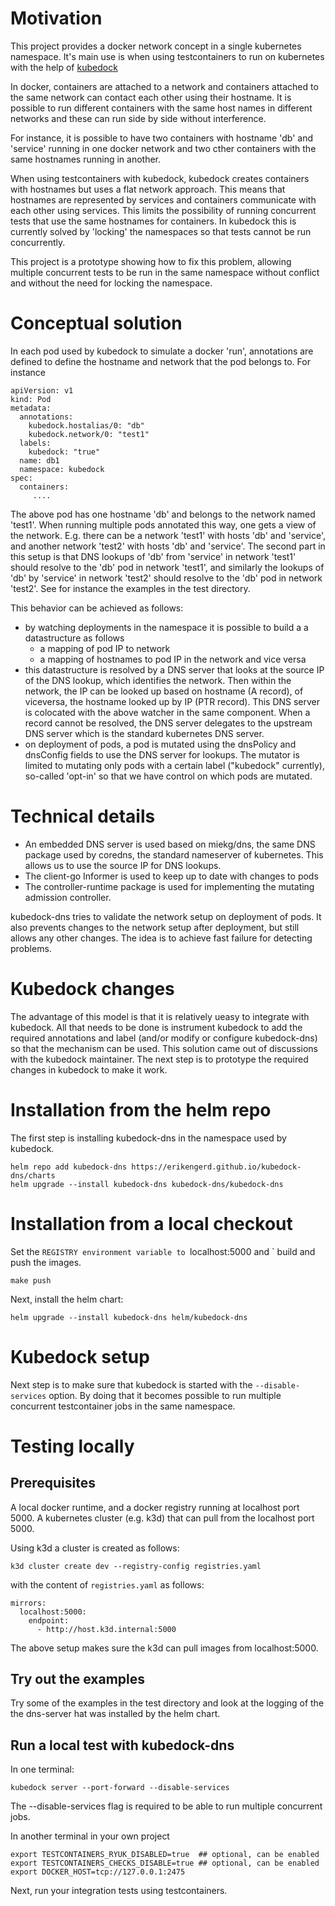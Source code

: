 
# Motivation

This project provides a docker network concept in a single kubernetes namespace. It's main
use is when using testcontainers to run on kubernetes with the help of [kubedock](https://github.com/joyrex2001/kubedock)

In docker, containers are attached to a network and containers attached to the same
network can contact each other using their hostname. It is possible to run different
containers with the same host names in different networks and these can run side by
side without interference.

For instance, it is possible to have two containers with hostname 'db' and 'service' running
in one docker network and two cther containers with the same hostnames running in another.

When using testcontainers with kubedock, kubedock creates containers with hostnames
but uses a flat network approach. This means that hostnames are represented by services
and containers communicate with each other using services. This limits the
possibility of running concurrent tests that use the same hostnames for containers.
In kubedock this is currently solved by 'locking' the namespaces so that tests cannot
be run concurrently.

This project is a prototype showing how to fix this problem, allowing multiple
concurrent tests to be run in the same namespace without conflict and without the
need for locking the namespace.

# Conceptual solution

In each pod used by kubedock to simulate a docker 'run', annotations are defined to
define the hostname and network that the pod belongs to. For instance

```
apiVersion: v1
kind: Pod
metadata:
  annotations:
    kubedock.hostalias/0: "db"
    kubedock.network/0: "test1"
  labels:
    kubedock: "true"
  name: db1
  namespace: kubedock
spec:
  containers:
     ....
```

The above pod has one hostname 'db' and belongs to the network named 'test1'. When running multiple
pods annotated this way, one gets a view of the network. E.g. there can be a network 'test1' with hosts
'db' and 'service', and another network 'test2' with hosts 'db' and 'service'. The second part in this
setup is that DNS lookups of 'db' from 'service' in network 'test1' should resolve to the 'db' pod in
network 'test1', and similarly the lookups of 'db' by 'service' in network 'test2' should resolve to
the 'db' pod in network 'test2'. See for instance the examples in the test directory.

This behavior can be achieved as follows:
* by watching deployments in the namespace it is possible to build a a datastructure as follows
  * a mapping of pod IP to network
  * a mapping of hostnames to pod IP in the network and vice versa
* this datastructure is resolved by a DNS server that looks at the source IP of the DNS
  lookup, which identifies the network. Then within the network, the IP can be looked up based on
  hostname (A record), of viceversa, the hostname looked up by IP (PTR record). This DNS server
  is colocated with the above watcher in the same component. When a record cannot be resolved,
  the DNS server delegates to the upstream DNS server which is the standard kubernetes DNS server.
* on deployment of pods, a pod is mutated using the dnsPolicy and dnsConfig fields to use the
  DNS server for lookups. The mutator is limited to mutating only pods with a certain label
  ("kubedock" currently), so-called 'opt-in' so that we have control on which pods are
  mutated.

# Technical details

* An embedded DNS server is used based on miekg/dns, the same DNS package used by coredns, the standard
  nameserver of kubernetes. This allows us to use the source IP for DNS lookups.
* The client-go Informer is used to keep up to date with changes to pods
* The controller-runtime package is used for implementing the mutating admission controller.

kubedock-dns tries to validate the network setup on deployment of pods. It also prevents changes to the
network setup after deployment, but still allows any other changes. The idea is to achieve fast failure
for detecting problems.

# Kubedock changes

The advantage of this model is that it is relatively ueasy to integrate with kubedock. All that needs
to be done is instrument kubedock to add the required annotations and label (and/or modify or configure
kubedock-dns) so that the mechanism can be used. This solution came out of discussions with the
kubedock maintainer. The next step is to prototype the required changes in kubedock to make it work.

# Installation from the helm repo

The first step is installing kubedock-dns in the namespace used by kubedock. 

```
helm repo add kubedock-dns https://erikengerd.github.io/kubedock-dns/charts
helm upgrade --install kubedock-dns kubedock-dns/kubedock-dns 
```

# Installation from a local checkout 

Set the `REGISTRY environment variable to `localhost:5000 and `
build and push the images.
```
make push
```

Next, install the helm chart: 
```
helm upgrade --install kubedock-dns helm/kubedock-dns 
```


# Kubedock setup

Next step is to make sure that kubedock is started with the `--disable-services` option. 
By doing that it becomes possible to run multiple concurrent testcontainer jobs in the same 
namespace. 

# Testing locally

## Prerequisites

A local docker runtime, and a docker registry running at localhost port 5000.
A kubernetes cluster (e.g. k3d) that can pull from the localhost port 5000. 

Using k3d a cluster is created as follows: 
```
k3d cluster create dev --registry-config registries.yaml 
```
with the content of `registries.yaml` as follows: 
```
mirrors:
  localhost:5000:
    endpoint:
      - http://host.k3d.internal:5000
```

The above setup makes sure the k3d can pull images from localhost:5000. 


## Try out the examples

Try some of the examples in the test directory and look at the 
logging of the the dns-server hat was installed by the helm chart. 

## Run a local test with kubedock-dns

In one terminal:
```
kubedock server --port-forward --disable-services
```
The --disable-services flag is required to be able to run
multiple concurrent jobs. 

In another terminal in your own project
```
export TESTCONTAINERS_RYUK_DISABLED=true  ## optional, can be enabled
export TESTCONTAINERS_CHECKS_DISABLE=true ## optional, can be enabled
export DOCKER_HOST=tcp://127.0.0.1:2475
```

Next, run your integration tests using testcontainers. 






